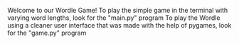 Welcome to our Wordle Game!
To play the simple game in the terminal with varying word lengths, look for the "main.py" program
To play the Wordle using a cleaner user interface that was made with the help of pygames, look for the "game.py" program
